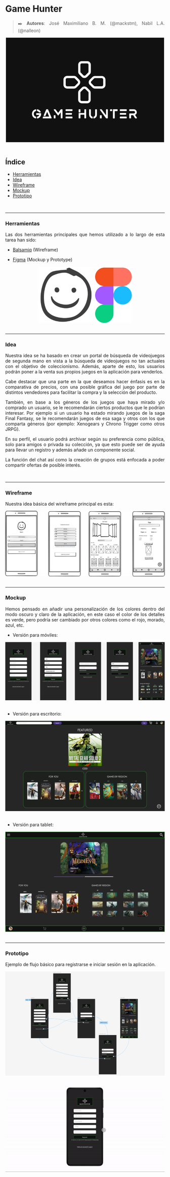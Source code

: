 <div align=justify>

# Game Hunter


>✒️ __Autores__: José Maximiliano B. M. (@mackstm), Nabil L.A. (@nalleon)

<div align=center>
    <img src="./img/logo-dark.PNG" width="500" height="auto" alt="logo dark version"/>
</div>

</br>

## Índice

- [Herramientas](#herramientas)
- [Idea](#idea)
- [Wireframe](#wireframe)
- [Mockup](#mockup)
- [Prototipo](#prototipo)
</br>

***

### Herramientas <a name="herramientas"></a>

Las dos herramientas principales que hemos utilizado a lo largo de esta tarea han sido:

- <a href="https://balsamiq.com/">Balsamiq</a> (Wireframe)

- <a href="https://www.figma.com">Figma</a> (Mockup y Prototype)

<div align="center">
    <img src="img/balsamiq-logo.png" alt="balsamiq-logo" width="35%">
    <img src="img/figma-logo.png" alt="figma-logo" width="23%">
</div>

</br>

***

###  Idea <a name="idea"></a>

Nuestra idea se ha basado en crear un portal de búsqueda de videojuegos de segunda mano en vista a la búsqueda de videojuegos no tan actuales con el objetivo de coleccionismo. Además, aparte de esto, los usuarios podrán poner a la venta sus propios juegos en la aplicación para venderlos.

Cabe destacar que una parte en la que deseamos hacer énfasis es en la comparativa de precios, con una posible gráfica del juego por parte de distintos vendedores para facilitar la compra y la selección del producto.

También, en base a los géneros de los juegos que haya mirado y/o comprado un usuario, se le recomendarán ciertos productos que le podrían interesar. Por ejemplo si un usuario ha estado mirando juegos de la saga Final Fantasy, se le recomendarán juegos de esa saga y otros con los que comparta géneros (por ejemplo: Xenogears y Chrono Trigger como otros JRPG).

En su perfil, el usuario podrá archivar según su preferencia como pública, solo para amigos o privada su colección, ya que esto puede ser de ayuda para llevar un registro y además añade un componente social.

La función del chat así como la creación de grupos está enfocada a poder compartir ofertas de posible interés.

</br>

***

### Wireframe <a name="wireframe"></a>

Nuestra idea básica del wireframe principal es esta:

<div align=center>
    <img src="./img/wireframe-example.png" alt="wireframe"/>
</div>
</br>

***

### Mockup <a name="mockup"></a>

Hemos pensado en añadir una personalización de los colores dentro del modo oscuro y claro de la aplicación, en este caso el color de los detalles es verde, pero podría ser cambiado por otros colores como el rojo, morado, azul, etc.

- Versión para móviles:

<div align=center>
    <img src="./img/mockup-mobile.png" alt="mobile"/>
</div>
</br>

- Versión para escritorio:
<div align=center>
    <img src="./img/mockup-desktop.png" alt="desktop"/>
</div>
</br>

- Versión para tablet:
<div align=center>
    <img src="./img/mockup-tablet.png" alt="tablet"/>
</div>

</br>

***

### Prototipo <a name="prototipo"></a>

Ejemplo de flujo básico para registrarse e iniciar sesión en la aplicación.

<div align=center><img src="./img/prototype-flow.png" alt="prototype flow"/></div>
</br>

<div align=center><img src="./img/prototype.gif" alt="prototype flow gif"/></div>
</div>